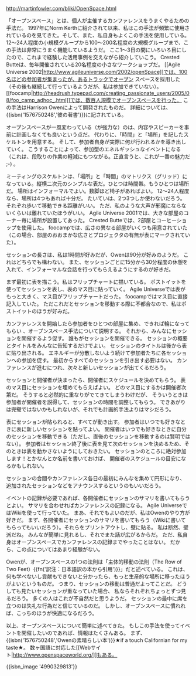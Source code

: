 http://martinfowler.com/bliki/OpenSpace.html

「オープンスペース」とは、個人が主催するカンファレンスをうまくやるための手法だ。
1997年にNorm Kerthに紹介されて以来、私はこの手法が頻繁に使用されているのを見てきた。そして、また、私自身もよくこの手法を使用している。
12〜24人程度の小規模グループから100〜200名程度の大規模グループまで、この手法は非常にうまく機能しているようだ。
ここ1〜3日の間にいろいろ目にしたので、これまで経験した活用事例を交えながら紹介していこう。
Crested Butteは、毎年開催されている20名程度の小さなワークショップだ。
[[Agile Universe 2002|http://www.agileuniverse.com/2002/openSpace]]では、100名ほどの参加者が集まったが、あるトラックでオープン スペースを採用した（その後も継続して行っているようだが、私は参加できていない）。
[[foocamp|http://headrush.typepad.com/creating_passionate_users/2005/08/foo_camp_adhoc_.html]]では、数百人規模でオープンスペースを行った。
この手法はHarrison Owenによって開発されたものだ。
詳細については、{{isbn('1576750248','彼の著書')}}に記されている。

オープンスペースが一風変わっている（が強力な）のは、内容やスピーカーを事前に計画しなくても良いという点だ。
代わりに、「時間」と「場所」を記したスケルトンを用意する。
そして、参加者自身が実際に何が行われるかを導き出していく。
こうすることによって、参加型のエネルギッシュなイベントになる
（これは、段取りの作業の軽減にもつながる。正直言うと、これが一番の魅力だ ;-) 。

ミーティングのスケルトンは、「場所」と「時間」のマトリクス（グリッド）になっている。縦横二次元のシンプルな表だ。ひとつは時間帯。もうひとつは場所だ。
場所はインフォーマルでよい。数脚ほど椅子があればよい。
12〜24人程度なら、場所は4つもあれば十分だ。
たいていは、2つ3つしか使わないだろう。
それぞれ歩いて移動できる距離がいい。
ただ、私のような大声が邪魔にならないくらいは離れていたほうがいい。
Agile Universe 2001では、大きな部屋のコーナー毎に場所が設置してあった。
Crested Butteでは、2部屋とコーヒーショップを使用した。
foocampでは、広さの異なる部屋がいくつも用意されていた（この場合、部屋のおおまかな広さとプロジェクタの有無が表にマークされていた）。

セッションの長さは、私は1時間が好みだが、Owenは90分が好みのようだ。
これはどちらでも構わない。
また、セッションごとに15分から30分程度の休憩を入れて、インフォーマルな会話を行ってもらえるようにするのが好きだ。

まず最初に表を描こう。私はフリップチャートに描いている。
ポストイットを使ってセッションを表し、表のマス目に貼っていく。
Agile Universeでは表がもっと大きく、マス目がフリップチャートだった。
foocampではマス目に直接記入していた。
ただこれだとセッションを移動する際に不都合なので、私はポストイットのほうが好みだ。

カンファレンスを開始したら参加者をひとつの部屋に集め、できれば輪になってもらい
、オープンスペース手法について説明する。
それから、みんなにセッションを開催するよう促す。
誰もがセッションを開催できる。
セッションの概要とタイトルをみんなに告知するだけでよい。
セッションのタイトルは後から表に貼り出される。
エネルギーが分散しないよう続けて参加者たちに各セッションへの参加を促す。
最初からすべてのセッションを引き出す必要はない。
カンファレンスが進むにつれ、次々と新しいセッションが出てくるだろう。

セッションと開催者が決まったら、開催者にスケジュールを決めてもらう。
表のマス目にセッションを埋めてもらえばよい。
どのマス目にするかは開催者次第だ。
そうすると必然的に重なりがでてきてしまうわけだが、
そういうときは参加者が開催者を説得して、セッションの時間を調整してもらう。
できあがりは完璧ではないかもしれないが、それでも計画的手法よりはマシだろう。

表にセッションが貼られると、すべてが動き出す。
参加者はいつでも好きなときに表に新しいセッションを貼ってよい。
開催者はいつでも好きなときに自分のセッションを移動できる（ただし、直後のセッションを移動するのは賢明ではない）。
参加者はセッション終了後に表を見て次のセッションを決めるため、そのときは表を動かさないようにしておきたい。
セッションのところに絶対参加します！とかなんとか名前を書いておけば、
開催者のスケジュールの目安になるかもしれない。

セッションの合間やカンファレンス各日の最初にみんなを集めて円形になり、
追加されたセッションなどをアナウンスするというのもいいだろう。

イベントの記録が必要であれば、各開催者にセッションのサマリを書いてもらうとよい。
サマリを合わせればカンファレンスの記録になる。
Agile UniverseではWikiを使って行っていた。
まあ、それでもよいのだが、私はOwenのやり方が好きだ。
まず、各開催者にセッションのサマリを書いてもらう（Wikiに書いてもらってもいいだろう）。それらをプリントアウトし、壁に貼る。
私は断然、壁派だね。
みんなが簡単に見れるし、それでまた話が広がるからだ。
ただ、私自身はオープンスペースでカンファレンスの記録までやったことはない。
だから、この点についてはあまり経験がない。

Owenが、オープンスペースの1つの法則は「主体的移動の法則（The Row of Two Feet）{{fn('訳注：日本語訳の本から引用')}}」だと述べている。
これは、何も学べないし貢献もできないと分かったら、もっと生産的な場所に移ったほうがよいというものだ。
つまり、セッションの移動は普通だよってことだ。
どうしても見たいセッションが重なっていた場合、
私ならそれぞれちょっとずつ見るだろう。
多くの人はこれが不自然だと思うようだ。
セッションの最中に席を立つのは失礼な行為だと信じているのだ。
しかし、オープンスペースに慣れれば、こっちのほうが快適になるだろう。

以上、オープンスペースについて簡単に述べてきた。
もしこの手法を使ってイベントを開催したいのであれば、情報はたくさんある。
まず、{{isbn('1576750248','Owenの素晴らしい本')}}★if a touch Californian for my taste★。
数ヶ国語に対応した[[Webサイト|http://www.openspaceworld.org/]]もある。

{{isbn_image '4990329813'}}
